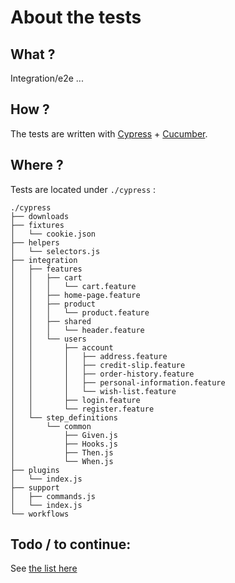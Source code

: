 # About the tests

## What ?
Integration/e2e ...

## How ?
The tests are written with [Cypress](https://docs.cypress.io/guides/overview/why-cypress) + [Cucumber](https://github.com/TheBrainFamily/cypress-cucumber-preprocessor).


## Where ?

Tests are located under `./cypress` :
```
./cypress
├── downloads
├── fixtures
│   └── cookie.json
├── helpers
│   └── selectors.js
├── integration
│   ├── features
│   │   ├── cart
│   │   │   └── cart.feature
│   │   ├── home-page.feature
│   │   ├── product
│   │   │   └── product.feature
│   │   ├── shared
│   │   │   └── header.feature
│   │   └── users
│   │       ├── account
│   │       │   ├── address.feature
│   │       │   ├── credit-slip.feature
│   │       │   ├── order-history.feature
│   │       │   ├── personal-information.feature
│   │       │   └── wish-list.feature
│   │       ├── login.feature
│   │       └── register.feature
│   └── step_definitions
│       └── common
│           ├── Given.js
│           ├── Hooks.js
│           ├── Then.js
│           └── When.js
├── plugins
│   └── index.js
├── support
│   ├── commands.js
│   └── index.js
└── workflows

```

## Todo / to continue:

See [the list here](https://github.com/Adel-B/qa-task/issues)
